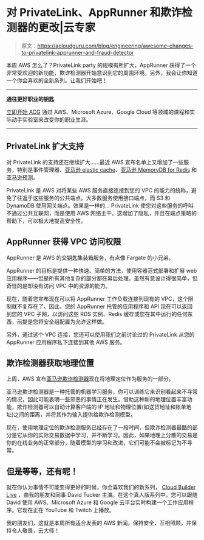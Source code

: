 # 对 PrivateLink、AppRunner 和欺诈检测器的更改|云专家

> 原文：<https://acloudguru.com/blog/engineering/awesome-changes-to-privatelink-apprunner-and-fraud-detector>

本周 AWS 怎么了？PrivateLink party 的规模有所扩大，AppRunner 获得了一个非常受欢迎的新功能，欺诈检测器开始意识到它的周围环境。另外，我会让你知道一个你会喜欢的全新系列。让我们开始吧！

* * *

**通往更好职业的钥匙**

[立即开始 ACG](https://acloudguru.com/pricing) 通过 AWS、Microsoft Azure、Google Cloud 等领域的课程和实际动手实验室来改变你的职业生涯。

* * *

## PrivateLink 扩大支持

对 PrivateLink 的支持还在继续扩大……最近 AWS 宣布名单上又增加了一些服务，特别是事件管理器、[亚马逊 elastic cache](https://aws.amazon.com/about-aws/whats-new/2022/02/amazon-elasticache-aws-privatelink/)、[亚马逊 MemoryDB for Redis](https://aws.amazon.com/about-aws/whats-new/2022/02/amazon-memorydb-redis-aws-privatelink/) 和[亚马逊预测](https://aws.amazon.com/about-aws/whats-new/2022/02/aws-privatelink-support-amazon-forecast/)。

PrivateLink 是 AWS 对将某些 AWS 服务直接连接到您的 VPC 的能力的统称，避免了往返于这些服务的公共端点。大多数服务使用接口端点，而 S3 和 DynamoDB 使用网关端点。效果是一样的… PrivateLink 使您对这些服务的呼叫不通过公共互联网，而是使用 AWS 网络主干。这增加了隐私，并且在端点策略的帮助下，可以极大地提高安全性。

## AppRunner 获得 VPC 访问权限

AppRunner 是 AWS 的交钥匙集装箱服务，有点像 Fargate 的小兄弟。

AppRunner 的目标是提供一种快速、简单的方法，使用容器范式部署和扩展 web 应用程序——但是所有其他复杂的部分都在幕后处理。虽然有意设计得很简单，但奇怪的是却没有访问 VPC 中的资源的能力。

现在，随着您宣布现在可以将 AppRunner 工作负载连接到现有的 VPC，这个限制就不复存在了。因此，您的 AppRunner 托管的应用程序和 API 现在可以返回到您的 VPC 子网，以访问这些 RDS 实例、Redis 缓存或您在其中运行的任何东西，前提是您将安全组配置为允许这样做。

另外，通过这个 VPC 连接，您还可以使用我们之前讨论过的 PrivateLink 从您的 AppRunner 应用程序私下连接到其他 AWS 服务。

## 欺诈检测器获取地理位置

上周，AWS 宣布[亚马逊欺诈检测器](https://aws.amazon.com/about-aws/whats-new/2022/02/aws-geolocation-enrichment-amazon-fraud-detector-models)现在将地理定位作为服务的一部分。

亚马逊欺诈检测器是一种托管的机器学习服务，你可以训练它来识别看起来不寻常的情况，因此可能表明一些邪恶的事情正在发生。借助这种新的地理位置丰富功能，欺诈检测器可以自动计算客户端的 IP 地址和物理位置(如送货地址和账单地址)之间的距离，并将其作为输入提供给欺诈检测模型。

现在，使用地理定位的欺诈检测服务已经存在了一段时间，但欺诈检测器最酷的部分是它从你的实际交易数据中学习，并不断学习。因此，如果地理上分散的交易是你的在线业务的正常部分，随着模型的学习和改进，它们可能不会被标记为不寻常。

## 但是等等，还有呢！

就在你认为事情不可能变得更好的时候，你会喜欢我们的新系列， [Cloud Builder Live](https://www.youtube.com/watch?v=dDnSTs2J6fk) ，由我的朋友和同事 David Tucker 主演。在这个真人版系列中，您可以跟随 David 使用 AWS、Microsoft Azure 和 Google 云平台实时构建一个工作应用程序。它现在正在 YouTube 和 Twitch 上播放。

我的朋友们，这就是本周所有适合发表的 AWS 新闻。保持安全，互相照顾，并保持令人敬畏，云大师！